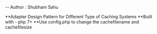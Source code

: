 -- Author : Shubham Sahu

**Adapter Design Pattern for Different Type of Caching Systems
**Built with - php 7+
**Use config.php to change the cachefilename and cachefilesize